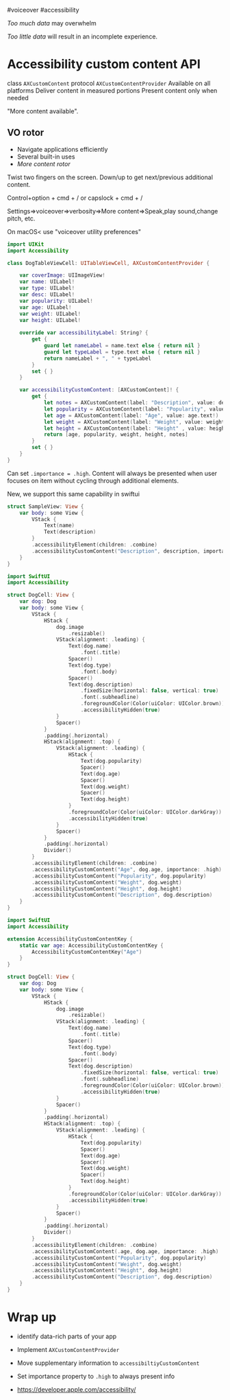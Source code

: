 #voiceover #accessibility 


*Too much data* may overwhelm

*Too little data* will result in an incomplete experience.

# Accessibility custom content API
class `AXCustomContent`
protocol `AXCustomContentProvider`
Available on all platforms
Deliver content in measured portions
Present content only when needed

"More content available".  

## VO rotor
* Navigate applications efficiently
* Several built-in uses
* *More content rotor*

Twist two fingers on the screen.  Down/up to get next/previous additional content.

Control+option + cmd + /
or capslock + cmd + /


Settings=>voiceover=>verbosity=>More content=>Speak,play sound,change pitch, etc.

On macOS< use "voiceover utility preferences"

```swift
import UIKit
import Accessibility

class DogTableViewCell: UITableViewCell, AXCustomContentProvider {

    var coverImage: UIImageView!
    var name: UILabel!
    var type: UILabel!
    var desc: UILabel!
    var popularity: UILabel!
    var age: UILabel!
    var weight: UILabel!
    var height: UILabel!
    
    override var accessibilityLabel: String? {
        get {
            guard let nameLabel = name.text else { return nil }
            guard let typeLabel = type.text else { return nil }
            return nameLabel + ", " + typeLabel
        }
        set { }
    }

    var accessibilityCustomContent: [AXCustomContent]! {
        get {
            let notes = AXCustomContent(label: "Description", value: desc.text!)
            let popularity = AXCustomContent(label: "Popularity", value: popularity.text!)
            let age = AXCustomContent(label: "Age", value: age.text!)
            let weight = AXCustomContent(label: "Weight", value: weight.text!)
            let height = AXCustomContent(label: "Height" , value: height.text!)
            return [age, popularity, weight, height, notes]
        }
        set { }
    }
}
```

Can set `.importance = .high`.  Content will always be presented when user focuses on item without cycling through additional elements.

New, we support this same capability in swiftui

```swift
struct SampleView: View {
    var body: some View {
        VStack {
            Text(name)
            Text(description)
        }
        .accessibilityElement(children: .combine)
        .accessibilityCustomContent("Description", description, importance: .high)
    }
}
```

```swift
import SwiftUI
import Accessibility

struct DogCell: View {
    var dog: Dog
    var body: some View {
        VStack {
            HStack {
                dog.image
                    .resizable()
                VStack(alignment: .leading) {
                    Text(dog.name)
                        .font(.title)
                    Spacer()
                    Text(dog.type)
                        .font(.body)
                    Spacer()
                    Text(dog.description)
                        .fixedSize(horizontal: false, vertical: true)
                        .font(.subheadline)
                        .foregroundColor(Color(uiColor: UIColor.brown))
                        .accessibilityHidden(true)
                }
                Spacer()
            }
            .padding(.horizontal)
            HStack(alignment: .top) {
                VStack(alignment: .leading) {
                    HStack {
                        Text(dog.popularity)
                        Spacer()
                        Text(dog.age)
                        Spacer()
                        Text(dog.weight)
                        Spacer()
                        Text(dog.height)
                    }
                    .foregroundColor(Color(uiColor: UIColor.darkGray))
                    .accessibilityHidden(true)
                }
                Spacer()
            }
            .padding(.horizontal)
            Divider()
        }
        .accessibilityElement(children: .combine)
        .accessibilityCustomContent("Age", dog.age, importance: .high)
        .accessibilityCustomContent("Popularity", dog.popularity)
        .accessibilityCustomContent("Weight", dog.weight)
        .accessibilityCustomContent("Height", dog.height)
        .accessibilityCustomContent("Description", dog.description)
    }
}
```

```swift
import SwiftUI
import Accessibility

extension AccessibilityCustomContentKey {
    static var age: AccessibilityCustomContentKey {
        AccessibilityCustomContentKey("Age")
    }
}

struct DogCell: View {
    var dog: Dog
    var body: some View {
        VStack {
            HStack {
                dog.image
                    .resizable()
                VStack(alignment: .leading) {
                    Text(dog.name)
                        .font(.title)
                    Spacer()
                    Text(dog.type)
                        .font(.body)
                    Spacer()
                    Text(dog.description)
                        .fixedSize(horizontal: false, vertical: true)
                        .font(.subheadline)
                        .foregroundColor(Color(uiColor: UIColor.brown))
                        .accessibilityHidden(true)
                }
                Spacer()
            }
            .padding(.horizontal)
            HStack(alignment: .top) {
                VStack(alignment: .leading) {
                    HStack {
                        Text(dog.popularity)
                        Spacer()
                        Text(dog.age)
                        Spacer()
                        Text(dog.weight)
                        Spacer()
                        Text(dog.height)
                    }
                    .foregroundColor(Color(uiColor: UIColor.darkGray))
                    .accessibilityHidden(true)
                }
                Spacer()
            }
            .padding(.horizontal)
            Divider()
        }
        .accessibilityElement(children: .combine)
        .accessibilityCustomContent(.age, dog.age, importance: .high)
        .accessibilityCustomContent("Popularity", dog.popularity)
        .accessibilityCustomContent("Weight", dog.weight)
        .accessibilityCustomContent("Height", dog.height)
        .accessibilityCustomContent("Description", dog.description)
    }
}
```

# Wrap up
* identify data-rich parts of your app
* Implement `AXCustomContentProvider`
* Move supplementary information to `accessibiltiyCustomContent`
* Set importance property to `.high` to always present info

* https://developer.apple.com/accessibility/

